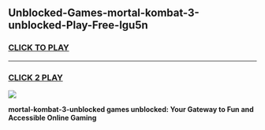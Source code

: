 
## Unblocked-Games-mortal-kombat-3-unblocked-Play-Free-lgu5n
<h3>
<a href="https://premium76.site?title=mortal-kombat-3-unblocked&ref=23A">CLICK TO PLAY</a></h3>
<hr>

<h3>
<a href="https://premium76.site?title=mortal-kombat-3-unblocked&ref=23A">CLICK 2 PLAY</a>
  
</h3>

<a href="https://premium76.site?title=mortal-kombat-3-unblocked&ref=23A"><img src="https://clearcache.store/games.png"></a>


**mortal-kombat-3-unblocked games unblocked: Your Gateway to Fun and Accessible Online Gaming**
